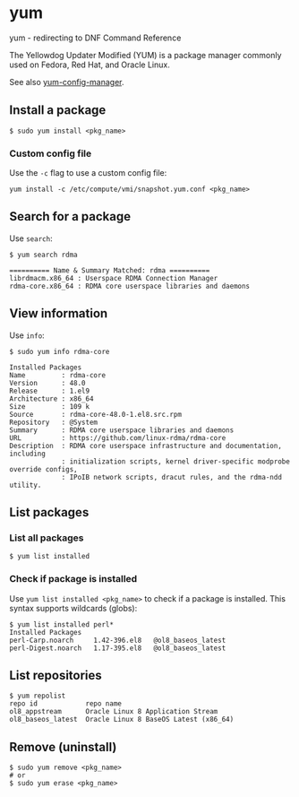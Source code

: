 # yum

yum - redirecting to DNF Command Reference

The Yellowdog Updater Modified (YUM) is a package manager commonly used on Fedora, Red Hat, and Oracle Linux.

See also [yum-config-manager](yum-config-manager.md).

## Install a package
```
$ sudo yum install <pkg_name>
```

### Custom config file
Use the `-c` flag to use a custom config file:

```
yum install -c /etc/compute/vmi/snapshot.yum.conf <pkg_name>
```

## Search for a package
Use `search`:
```
$ yum search rdma

========== Name & Summary Matched: rdma ==========
librdmacm.x86_64 : Userspace RDMA Connection Manager
rdma-core.x86_64 : RDMA core userspace libraries and daemons
```

## View information
Use `info`:
```
$ sudo yum info rdma-core

Installed Packages
Name         : rdma-core
Version      : 48.0
Release      : 1.el9
Architecture : x86_64
Size         : 109 k
Source       : rdma-core-48.0-1.el8.src.rpm
Repository   : @System
Summary      : RDMA core userspace libraries and daemons
URL          : https://github.com/linux-rdma/rdma-core
Description  : RDMA core userspace infrastructure and documentation, including
             : initialization scripts, kernel driver-specific modprobe override configs,
             : IPoIB network scripts, dracut rules, and the rdma-ndd utility.
```

## List packages

### List all packages
```
$ yum list installed
```

### Check if package is installed
Use `yum list installed <pkg_name>` to check if a package is installed. This syntax supports wildcards (globs):

```
$ yum list installed perl*
Installed Packages
perl-Carp.noarch     1.42-396.el8   @ol8_baseos_latest
perl-Digest.noarch   1.17-395.el8   @ol8_baseos_latest
```

## List repositories
```
$ yum repolist
repo id            repo name
ol8_appstream      Oracle Linux 8 Application Stream
ol8_baseos_latest  Oracle Linux 8 BaseOS Latest (x86_64)
```

## Remove (uninstall)
```
$ sudo yum remove <pkg_name>
# or
$ sudo yum erase <pkg_name>
```

